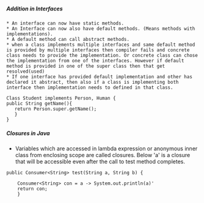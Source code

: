 ##### Addition in Interfaces
    * An interface can now have static methods.
    * An Interface can now also have default methods. (Means methods with implementations).
    * A default method can call abstract methods.
    * when a class implements multiple interfaces and same default method is provided by multiple interfaces then compiler fails and concrete class needs to provide the implementation. Or concrete class can chose the implementation from one of the interfaces. However if default method is provided in one of the super class then that get resolved(used) 
    * If one interface has provided default implementation and other has declared it abstract, then also if a class is implementing both interface then implementation needs to defined in that class.
    
```
Class Student implements Person, Human {
public String getName(){
   return Person.super.getName();  
   }
}
````


#####	Closures in Java

*	Variables which are accessed in lambda expression or anonymous inner class from enclosing scope are called closures. Below 'a' is a closure that will be accessible even after the call to test method completes. 

```
public Consumer<String> test(String a, String b) {

	Consumer<String> con = a -> System.out.println(a)'
	return con;
	}
```
